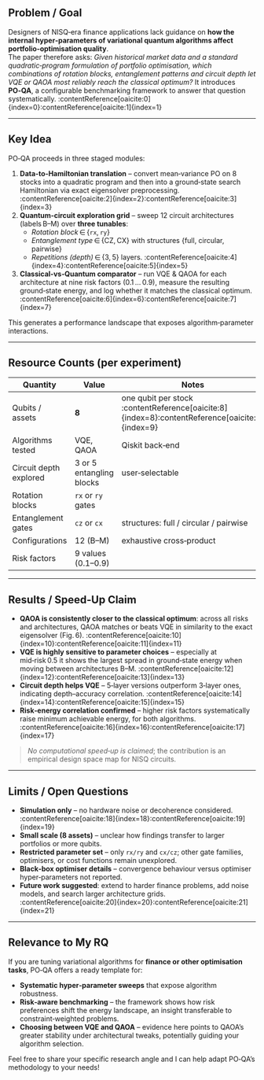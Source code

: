 ## Problem / Goal  
Designers of NISQ‑era finance applications lack guidance on **how the internal hyper‑parameters of variational quantum algorithms affect portfolio‑optimisation quality**.  
The paper therefore asks: *Given historical market data and a standard quadratic‑program formulation of portfolio optimisation, which combinations of rotation blocks, entanglement patterns and circuit depth let VQE or QAOA most reliably reach the classical optimum?* It introduces **PO‑QA**, a configurable benchmarking framework to answer that question systematically. :contentReference[oaicite:0]{index=0}:contentReference[oaicite:1]{index=1}  

---

## Key Idea  
PO‑QA proceeds in three staged modules:  

1. **Data‑to‑Hamiltonian translation** – convert mean‑variance PO on 8 stocks into a quadratic program and then into a ground‑state search Hamiltonian via exact eigensolver preprocessing. :contentReference[oaicite:2]{index=2}:contentReference[oaicite:3]{index=3}  
2. **Quantum‑circuit exploration grid** – sweep 12 circuit architectures (labels B–M) over **three tunables**:  
   * *Rotation block* ∈ {`rx`, `ry`}  
   * *Entanglement type* ∈ {CZ, CX} with structures {full, circular, pairwise}  
   * *Repetitions (depth)* ∈ {3, 5} layers. :contentReference[oaicite:4]{index=4}:contentReference[oaicite:5]{index=5}  
3. **Classical‑vs‑Quantum comparator** – run VQE & QAOA for each architecture at nine risk factors (0.1 … 0.9), measure the resulting ground‑state energy, and log whether it matches the classical optimum. :contentReference[oaicite:6]{index=6}:contentReference[oaicite:7]{index=7}  

This generates a performance landscape that exposes algorithm‑parameter interactions.

---

## Resource Counts (per experiment)

| Quantity | Value | Notes |
|----------|-------|-------|
| Qubits / assets | **8** | one qubit per stock :contentReference[oaicite:8]{index=8}:contentReference[oaicite:9]{index=9} |
| Algorithms tested | VQE, QAOA | Qiskit back‑end |
| Circuit depth explored | 3 or 5 entangling blocks | user‑selectable |
| Rotation blocks | `rx` or `ry` gates | |
| Entanglement gates | `cz` or `cx` | structures: full / circular / pairwise |
| Configurations | 12 (B–M) | exhaustive cross‑product |
| Risk factors | 9 values (0.1–0.9) | |

---

## Results / Speed‑Up Claim  
* **QAOA is consistently closer to the classical optimum**: across all risks and architectures, QAOA matches or beats VQE in similarity to the exact eigensolver (Fig. 6). :contentReference[oaicite:10]{index=10}:contentReference[oaicite:11]{index=11}  
* **VQE is highly sensitive to parameter choices** – especially at mid‑risk 0.5 it shows the largest spread in ground‑state energy when moving between architectures B–M. :contentReference[oaicite:12]{index=12}:contentReference[oaicite:13]{index=13}  
* **Circuit depth helps VQE** – 5‑layer versions outperform 3‑layer ones, indicating depth–accuracy correlation. :contentReference[oaicite:14]{index=14}:contentReference[oaicite:15]{index=15}  
* **Risk‑energy correlation confirmed** – higher risk factors systematically raise minimum achievable energy, for both algorithms. :contentReference[oaicite:16]{index=16}:contentReference[oaicite:17]{index=17}  

> *No computational speed‑up is claimed*; the contribution is an empirical design space map for NISQ circuits.

---

## Limits / Open Questions  
* **Simulation only** – no hardware noise or decoherence considered. :contentReference[oaicite:18]{index=18}:contentReference[oaicite:19]{index=19}  
* **Small scale (8 assets)** – unclear how findings transfer to larger portfolios or more qubits.  
* **Restricted parameter set** – only `rx/ry` and `cx/cz`; other gate families, optimisers, or cost functions remain unexplored.  
* **Black‑box optimiser details** – convergence behaviour versus optimiser hyper‑parameters not reported.  
* **Future work suggested**: extend to harder finance problems, add noise models, and search larger architecture grids. :contentReference[oaicite:20]{index=20}:contentReference[oaicite:21]{index=21}  

---

## Relevance to My RQ  
If you are tuning variational algorithms for **finance or other optimisation tasks**, PO‑QA offers a ready template for:  

* **Systematic hyper‑parameter sweeps** that expose algorithm robustness.  
* **Risk‑aware benchmarking** – the framework shows how risk preferences shift the energy landscape, an insight transferable to constraint‑weighted problems.  
* **Choosing between VQE and QAOA** – evidence here points to QAOA’s greater stability under architectural tweaks, potentially guiding your algorithm selection.

Feel free to share your specific research angle and I can help adapt PO‑QA’s methodology to your needs!